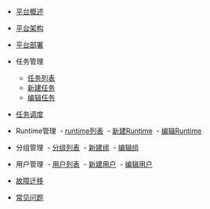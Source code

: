- [平台概述](zh-cn/README.md)
- [平台架构](zh-cn/architecture.md)
- [平台部署](zh-cn/deploy.md)

- 任务管理
    - [任务列表](zh-cn/task-list.md)
    - [新建任务](zh-cn/add-task.md)
    - [编辑任务](zh-cn/edit-task.md)

- [任务调度](zh-cn/task-scheduler.md)

- Runtime管理
  - [runtime列表](zh-cn/runtime-manage.md)
  - [新建Runtime](zh-cn/add-runtime.md)
  - [编辑Runtime](zh-cn/edit-runtime.md)

- 分组管理
  - [分组列表](zh-cn/group-manage.md)
  - [新建组](zh-cn/add-group.md)
  - [编辑组](zh-cn/edit-group.md)
  
- 用户管理
  - [用户列表](zh-cn/user-manage.md)
  - [新建用户](zh-cn/add-user.md)
  - [编辑用户](zh-cn/edit-user.md)
 
- [故障迁移](zh-cn/failover.md)
- [常见问题](zh-cn/faq.md)

